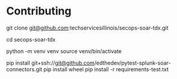 # Contributing

git clone git@github.com:techservicesillinois/secops-soar-tdx.git

cd secops-soar-tdx

python -m venv venv
source venv/bin/activate

pip install git+ssh://git@github.com/edthedev/pytest-splunk-soar-connectors.git
pip install wheel
pip install -r requirements-test.txt

